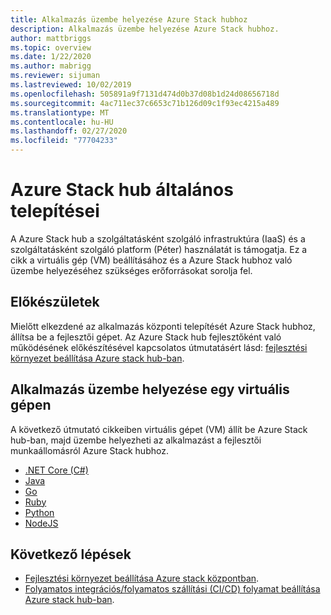 ```yaml
---
title: Alkalmazás üzembe helyezése Azure Stack hubhoz
description: Alkalmazás üzembe helyezése Azure Stack hubhoz.
author: mattbriggs
ms.topic: overview
ms.date: 1/22/2020
ms.author: mabrigg
ms.reviewer: sijuman
ms.lastreviewed: 10/02/2019
ms.openlocfilehash: 505891a9f7131d474d0b37d08b1d24d08656718d
ms.sourcegitcommit: 4ac711ec37c6653c71b126d09c1f93ec4215a489
ms.translationtype: MT
ms.contentlocale: hu-HU
ms.lasthandoff: 02/27/2020
ms.locfileid: "77704233"
---
```

# <a name="common-deployments-for-azure-stack-hub"></a>Azure Stack hub általános telepítései

A Azure Stack hub a szolgáltatásként szolgáló infrastruktúra (IaaS) és a szolgáltatásként szolgáló platform (Péter) használatát is támogatja. Ez a cikk a virtuális gép (VM) beállításához és a Azure Stack hubhoz való üzembe helyezéséhez szükséges erőforrásokat sorolja fel.

## <a name="before-you-begin"></a>Előkészületek

Mielőtt elkezdené az alkalmazás központi telepítését Azure Stack hubhoz, állítsa be a fejlesztői gépet. Az Azure Stack hub fejlesztőként való működésének előkészítésével kapcsolatos útmutatásért lásd: [fejlesztési környezet beállítása Azure stack hub-ban](azure-stack-dev-start.md).

## <a name="deploy-an-app-to-a-vm"></a>Alkalmazás üzembe helyezése egy virtuális gépen

A következő útmutató cikkeiben virtuális gépet (VM) állít be Azure Stack hub-ban, majd üzembe helyezheti az alkalmazást a fejlesztői munkaállomásról Azure Stack hubhoz.

- [.NET Core (C#)](azure-stack-dev-start-howto-vm-dotnet.md)
- [Java](azure-stack-dev-start-howto-vm-java.md)
- [Go](azure-stack-dev-start-howto-vm-go.md)
- [Ruby](azure-stack-dev-start-howto-vm-ruby.md)
- [Python](azure-stack-dev-start-howto-vm-python.md)
- [NodeJS](azure-stack-dev-start-howto-vm-nodejs.md)

## <a name="next-steps"></a>Következő lépések

- [Fejlesztési környezet beállítása Azure stack központban](azure-stack-dev-start.md).
- [Folyamatos integrációs/folyamatos szállítási (CI/CD) folyamat beállítása Azure stack hub-ban](azure-stack-solution-pipeline.md).

